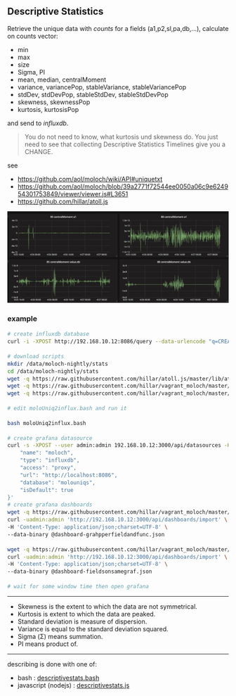 ## Descriptive Statistics

Retrieve the unique data with *counts* for a fields (a1,p2,sl,pa,db,...), calculate on counts vector:
* min
* max
* size
* Sigma, PI
* mean, median, centralMoment
* variance, variancePop, stableVariance, stableVariancePop
* stdDev, stdDevPop, stableStdDev, stableStdDevPop
* skewness, skewnessPop
* kurtosis, kurtosisPop

and send to *influxdb*.

> You do not need to know, what kurtosis und skewness do. You just need to see that collecting Descriptive Statistics Timelines give you a CHANGE.

see
* https://github.com/aol/moloch/wiki/API#uniquetxt
* https://github.com/aol/moloch/blob/39a2771f72544ee0050a06c9e624954301753849/viewer/viewer.js#L3651
* https://github.com/hillar/atoll.js

![centralMoment](../Screen_Shot_2017-05-10_at_12.06.05.png)

### example

```bash
# create influxdb database
curl -i -XPOST http://192.168.10.12:8086/query --data-urlencode "q=CREATE DATABASE molouniqs"

# download scripts
mkdir /data/moloch-nightly/stats
cd /data/moloch-nightly/stats
wget -q https://raw.githubusercontent.com/hillar/atoll.js/master/lib/atoll.js
wget -q https://raw.githubusercontent.com/hillar/vagrant_moloch/master/stats/vectorstats.js
wget -q https://raw.githubusercontent.com/hillar/vagrant_moloch/master/stats/moloUniq2influx.bash

# edit moloUniq2influx.bash and run it

bash moloUniq2influx.bash

# create grafana datasource
curl -s -XPOST --user admin:admin 192.168.10.12:3000/api/datasources -H "Content-Type: application/json" -d '{
    "name": "moloch",
    "type": "influxdb",
    "access": "proxy",
    "url": "http://localhost:8086",
    "database": "molouniqs",
    "isDefault": true
}'
# create grafana dashboards
wget -q https://raw.githubusercontent.com/hillar/vagrant_moloch/master/stats/dashboard-grahpperfieldandfunc.json
curl -uadmin:admin 'http://192.168.10.12:3000/api/dashboards/import' \
-H 'Content-Type: application/json;charset=UTF-8' \
--data-binary @dashboard-grahpperfieldandfunc.json

wget -q https://raw.githubusercontent.com/hillar/vagrant_moloch/master/stats/dashboard-fieldsonsamegraf.json
curl -uadmin:admin 'http://192.168.10.12:3000/api/dashboards/import' \
-H 'Content-Type: application/json;charset=UTF-8' \
--data-binary @dashboard-fieldsonsamegraf.json

# wait for some window time then open grafana
```

----

* Skewness is the extent to which the data are not symmetrical.
* Kurtosis is extent to which the data are peaked.
* Standard deviation is measure of dispersion.
* Variance is equal to the standard deviation squared.
* Sigma (Σ) means summation.
* PI means product of.

----

describing is done with one of:
 * bash : [descriptivestats.bash](descriptivestats.bash)
 * javascript (nodejs) : [descriptivestats.js](descriptivestats.js)

